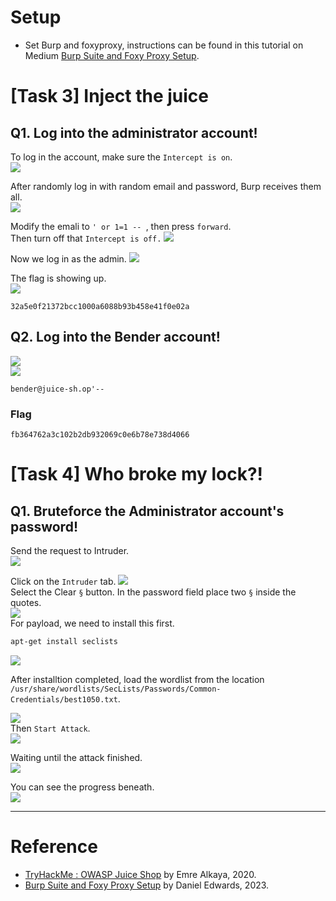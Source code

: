 # Setup
- Set Burp and foxyproxy, instructions can be found in this tutorial on Medium [Burp Suite and Foxy Proxy Setup](https://medium.com/@DatBoyBlu3/burp-suite-and-foxy-proxy-setup-67d5c1d86f8c).

# [Task 3] Inject the juice

## Q1. Log into the administrator account!
To log in the account, make sure the `Intercept is on`. <br>
![](./screenshots/01.png) <br>

After randomly log in with random email and password, Burp receives them all. <br>
![](./screenshots/02.png) <br>

Modify the emali to `' or 1=1 -- `, then press `forward`. <br>
Then turn off that `Intercept is off.`
![](./screenshots/03.png) <br>

Now we log in as the admin.
![](./screenshots/04.png) <br>

The flag is showing up. <br>
![](./screenshots/05.png) <br>

```
32a5e0f21372bcc1000a6088b93b458e41f0e02a
```

## Q2. Log into the Bender account!
![](./screenshots/06.png) <br>
![](./screenshots/07.png) <br>

```
bender@juice-sh.op'-- 
```
### Flag
```
fb364762a3c102b2db932069c0e6b78e738d4066
```

# [Task 4] Who broke my lock?!

## Q1. Bruteforce the Administrator account's password!
Send the request to Intruder. <br>
![](./screenshots/08.png) <br>

Click on the `Intruder` tab.
![](./screenshots/09.png) <br>
Select the Clear `§` button. In the password field place two `§` inside the quotes. <br>
![](./screenshots/10.png) <br>
For payload, we need to install this first. <br>
```bash
apt-get install seclists
```
![](./screenshots/11.png) <br>

After installtion completed, load the wordlist from the location ` /usr/share/wordlists/SecLists/Passwords/Common-Credentials/best1050.txt`. <br>

![](./screenshots/12.png) <br>
Then `Start Attack`. <br>
![](./screenshots/13.png) <br>

Waiting until the attack finished. <br>
![](./screenshots/14.png) <br>

You can see the progress beneath. <br>
![](./screenshots/15.png) <br>


---

# Reference
- [TryHackMe : OWASP Juice Shop](https://ex0a.medium.com/tryhackme-owasp-juice-shop-53e87fb1af36) by Emre Alkaya, 2020.
- [Burp Suite and Foxy Proxy Setup](https://medium.com/@DatBoyBlu3/burp-suite-and-foxy-proxy-setup-67d5c1d86f8c) by Daniel Edwards, 2023.
